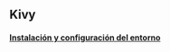 ## Kivy

#### [Instalación y configuración del entorno](https://github.com/mondeja/fullstack/tree/master/frontend/src/gui/kivy/config/install.md)

